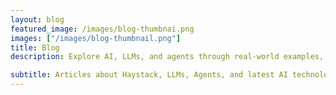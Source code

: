 ```yaml
---
layout: blog
featured_image: /images/blog-thumbnai.png
images: ["/images/blog-thumbnail.png"]
title: Blog
description: Explore AI, LLMs, and agents through real-world examples, and stay updated on Haystack news, community highlights, and open source projects.

subtitle: Articles about Haystack, LLMs, Agents, and latest AI technologies.
---
```

